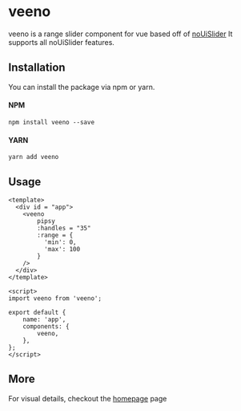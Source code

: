 # veeno

veeno is a range slider component for vue based off of 
[noUiSlider](https://github.com/leongersen/noUiSlider)
It supports all noUiSlider features.

## Installation

You can install the package via npm or yarn.

#### NPM

```npm install veeno --save```

#### YARN

```yarn add veeno```

## Usage

```vue
<template>
  <div id = "app">
    <veeno
        pipsy
        :handles = "35"
        :range = {
          'min': 0,
          'max': 100
        }
    />
  </div>
</template>

<script>
import veeno from 'veeno';

export default {
    name: 'app',
    components: {
        veeno,
    },
};
</script>
```

## More

For visual details, checkout the [homepage](http://veeno.surge.sh/) page